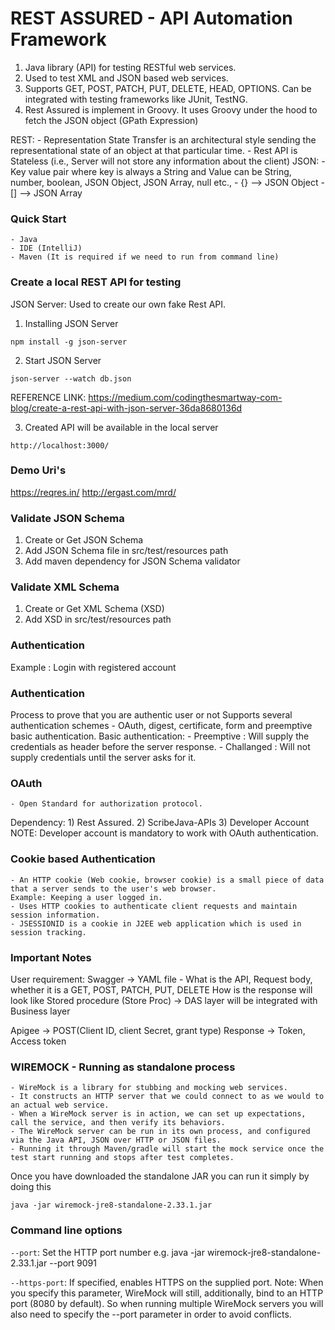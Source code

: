# REST ASSURED - API Automation Framework

1) Java library (API) for testing RESTful web services.
2) Used to test XML and JSON based web services.
3) Supports GET, POST, PATCH, PUT, DELETE, HEAD, OPTIONS. Can be integrated with testing frameworks like JUnit, TestNG.
4) Rest Assured is implement in Groovy. It uses Groovy under the hood to fetch the JSON object (GPath Expression)

REST:
	- Representation State Transfer is an architectural style sending the representational state of an object at that particular time.
	- Rest API is Stateless (i.e., Server will not store any information about the client)
JSON:
    - Key value pair where key is always a String and Value can be String, number, boolean, JSON Object, JSON Array, null etc.,
    - {} --> JSON Object
    - [] --> JSON Array

### Quick Start
	- Java
	- IDE (IntelliJ)
	- Maven (It is required if we need to run from command line)

### Create a local REST API for testing
JSON Server: Used to create our own fake Rest API.
1) Installing JSON Server 
```
npm install -g json-server
```
2) Start JSON Server
```
json-server --watch db.json
```
REFERENCE LINK: 
https://medium.com/codingthesmartway-com-blog/create-a-rest-api-with-json-server-36da8680136d

3) Created API will be available in the local server 
```
http://localhost:3000/
```

### Demo Uri's
https://reqres.in/
http://ergast.com/mrd/

### Validate JSON Schema
1) Create or Get JSON Schema
2) Add JSON Schema file in src/test/resources path
3) Add maven dependency for JSON Schema validator

### Validate XML Schema
1) Create or Get XML Schema (XSD)
2) Add XSD in src/test/resources path

### Authentication
Example : Login with registered account

### Authentication
Process to prove that you are authentic user or not
Supports several authentication schemes - OAuth, digest, certificate, form and preemptive basic authentication.
Basic authentication:
	- Preemptive : Will supply the credentials as header before the server response.
	- Challanged : Will not supply credentials until the server asks for it.

### OAuth
 	- Open Standard for authorization protocol.
 Dependency:
 	1) Rest Assured.
 	2) ScribeJava-APIs
 	3) Developer Account
 NOTE: Developer account is mandatory to work with OAuth authentication.

### Cookie based Authentication
 	- An HTTP cookie (Web cookie, browser cookie) is a small piece of data that a server sends to the user's web browser.
 	Example: Keeping a user logged in.
 	- Uses HTTP cookies to authenticate client requests and maintain session information.
 	- JSESSIONID is a cookie in J2EE web application which is used in session tracking.
 	
### Important Notes
User requirement: Swagger -> YAML file - What is the API, Request body, whether it is a GET, POST, PATCH, PUT, DELETE
	How is the response will look like
Stored procedure (Store Proc) -> DAS layer will be integrated with Business layer

Apigee -> POST(Client ID, client Secret, grant type) Response -> Token, Access token

### WIREMOCK - Running as standalone process
	- WireMock is a library for stubbing and mocking web services. 
	- It constructs an HTTP server that we could connect to as we would to an actual web service.
	- When a WireMock server is in action, we can set up expectations, call the service, and then verify its behaviors.
	- The WireMock server can be run in its own process, and configured via the Java API, JSON over HTTP or JSON files.
	- Running it through Maven/gradle will start the mock service once the test start running and stops after test completes.

Once you have downloaded the standalone JAR you can run it simply by doing this
```
java -jar wiremock-jre8-standalone-2.33.1.jar
```

### Command line options
`--port`: Set the HTTP port number e.g. java -jar wiremock-jre8-standalone-2.33.1.jar --port 9091

`--https-port`: If specified, enables HTTPS on the supplied port. 
Note: When you specify this parameter, WireMock will still, additionally, bind to an HTTP port (8080 by default). 
So when running multiple WireMock servers you will also need to specify the --port parameter in order to avoid conflicts.